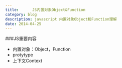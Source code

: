 ```yaml
---
title:      JS内置对象Object&Function
category: blog
description: javascript 内置对象Object和Function理解 
date: 2014-04-25
---
```


###JS重要内容
* 内置对象：Object，Function
* protytype
* 上下文Context 
   